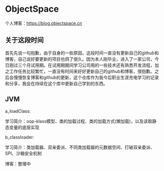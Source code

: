 # ObjectSpace
个人博客：https://blog.objectspace.cn
## 关于这段时间
首先先说一句抱歉，由于自身的一些原因，这段时间一直没有更新自己的github和博客，自己说好要更新的项目也鸽了很久。因为本人刚毕业，进入了一家公司，今日刚过三个月试用期。在试用期期间学习公司用的一些技术还有熟悉开发流程，加之工作任务比较繁忙，一直没有时间来好好更新自己的github和博客，很抱歉。之后会慢慢恢复博客和github的更新，这个仓库作为我今后职业生涯充电学习的记录和分享，我会在持续在这个库中更新自己学到的东西。
## JVM
a_loadClass:

学习简介：oop-klass模型、类的加载过程、类的加载方式(懒加载)，以及读取静态变量的底层实现

b_classloader:

学习简介：类加载器、双亲委派、不同类加载器的元数据空间、打破双亲委派、SPI、沙箱安全机制

博客：整理中